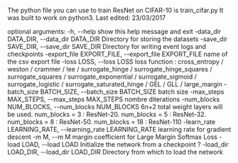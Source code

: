 The python file you can use to train ResNet on CIFAR-10 is train_cifar.py
It was built to work on python3.
Last edited: 23/03/2017

optional arguments:
  -h, --help            show this help message and exit
  -data_dir DATA_DIR, --data_dir DATA_DIR
                        Directory for storing the datasets
  -save_dir SAVE_DIR, --save_dir SAVE_DIR
                        Directory for writing event logs and checkpoints
  -export_file EXPORT_FILE, --export_file EXPORT_FILE
                        name of the csv export file
  -loss LOSS, --loss LOSS
                        loss function : cross_entropy / weston / crammer / lee /
                        surrogate_hinge / surrogate_hinge_squares / surrogate_squares /
                        surrogate_exponential / surrogate_sigmoid / surrogate_logistic /
                        surrogate_saturated_hinge / GEL / GLL / large_margin 
  -batch_size BATCH_SIZE, --batch_size BATCH_SIZE
                        batch size
  -max_steps MAX_STEPS, --max_steps MAX_STEPS
                        nombre diterations
  -num_blocks NUM_BLOCKS, --num_blocks NUM_BLOCKS
                        6n+2 total weight layers will be used. num_blocks = 3
                        : ResNet-20. num_blocks = 5 : ResNet-32. num_blocks =
                        8 : ResNet-50. num_blocks = 18 : ResNet-110
  -learn_rate LEARNING_RATE, --learning_rate LEARNING_RATE
                        learning rate for gradient descent
  -m M, --m M           margin coefficient for Large Margin Softmax Loss
  -load LOAD, --load LOAD
                        Initialize the network from a checkpoint ?
  -load_dir LOAD_DIR, --load_dir LOAD_DIR
                        Directory from which to load the network
